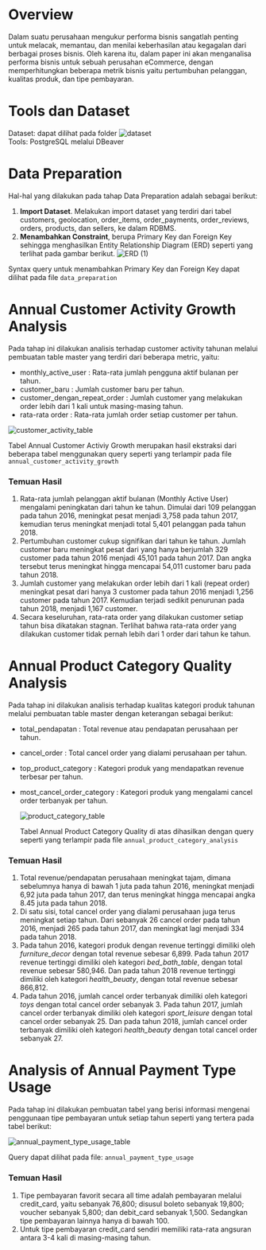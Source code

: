 # Overview
Dalam suatu perusahaan mengukur performa bisnis sangatlah penting untuk melacak, memantau, dan menilai keberhasilan atau kegagalan dari berbagai proses bisnis. Oleh karena itu, dalam paper ini akan menganalisa performa bisnis untuk sebuah perusahan eCommerce,  dengan memperhitungkan beberapa metrik bisnis yaitu pertumbuhan pelanggan, kualitas produk, dan tipe pembayaran.

# Tools dan Dataset
Dataset: dapat dilihat pada folder ![dataset](https://github.com/ramlanapriyansyah/Analyzing_ecommerce_business_performance_with_SQL/tree/main/dataset) </br>
Tools: PostgreSQL melalui DBeaver

# Data Preparation
Hal-hal yang dilakukan pada tahap Data Preparation adalah sebagai berikut:
1. **Import Dataset**. Melakukan import dataset yang terdiri dari tabel customers, geolocation, order_items, order_payments, order_reviews, orders, products, dan sellers, ke dalam RDBMS.
2. **Menambahkan Constraint**, berupa Primary Key dan Foreign Key sehingga menghasilkan Entity Relationship Diagram (ERD) seperti yang terlihat pada gambar berikut.
![ERD (1)](https://github.com/ramlanapriyansyah/Analyzing_ecommerce_business_performance_with_SQL/assets/135192484/1c7c2192-e884-4634-92d8-749b31e442ef)

Syntax query untuk menambahkan Primary Key dan Foreign Key dapat dilihat pada file `data_preparation`

# Annual Customer Activity Growth Analysis
Pada tahap ini dilakukan analisis terhadap customer activity tahunan melalui pembuatan table master yang terdiri dari beberapa metric, yaitu:
- monthly_active_user : Rata-rata jumlah pengguna aktif bulanan per tahun.
- customer_baru : Jumlah customer baru per tahun.
- customer_dengan_repeat_order : Jumlah customer yang melakukan order lebih dari 1 kali untuk masing-masing tahun.
- rata-rata order : Rata-rata jumlah order setiap customer per tahun.
  
![customer_activity_table](https://github.com/ramlanapriyansyah/Analyzing_ecommerce_business_performance_with_SQL/assets/135192484/a6ca84da-30a0-491e-a1b9-371595ad049e)

Tabel Annual Customer Activiy Growth merupakan hasil ekstraksi dari beberapa tabel menggunakan query seperti yang terlampir pada file `annual_customer_activity_growth`
### Temuan Hasil
1. Rata-rata jumlah pelanggan aktif bulanan (Monthly Active User) mengalami peningkatan dari tahun ke tahun. Dimulai dari 109 pelanggan pada tahun 2016, meningkat pesat menjadi 3,758 pada tahun 2017, kemudian terus meningkat menjadi total 5,401 pelanggan pada tahun 2018.
2. Pertumbuhan customer cukup signifikan dari tahun ke tahun. Jumlah customer baru meningkat pesat dari yang hanya berjumlah 329 customer pada tahun 2016 menjadi 45,101 pada tahun 2017. Dan angka tersebut terus meningkat hingga mencapai 54,011 customer baru pada tahun 2018.
3. Jumlah customer yang melakukan order lebih dari 1 kali (repeat order) meningkat pesat dari hanya 3 customer pada tahun 2016 menjadi 1,256 customer pada tahun 2017. Kemudian terjadi sedikit penurunan pada tahun 2018, menjadi 1,167 customer.
4. Secara keseluruhan, rata-rata order yang dilakukan customer setiap tahun bisa dikatakan stagnan. Terlihat bahwa rata-rata order yang dilakukan customer tidak pernah lebih dari 1 order dari tahun ke tahun.

# Annual Product Category Quality Analysis
Pada tahap ini dilakukan analisis terhadap kualitas kategori produk tahunan melalui pembuatan table master dengan keterangan sebagai berikut:
- total_pendapatan : Total revenue atau pendapatan perusahaan per tahun.
- cancel_order : Total cancel order yang dialami perusahaan per tahun.
- top_product_category : Kategori produk yang mendapatkan revenue terbesar per tahun.
- most_cancel_order_category : Kategori produk yang mengalami cancel order terbanyak per tahun.

  ![product_category_table](https://github.com/ramlanapriyansyah/Analyzing_ecommerce_business_performance_with_SQL/assets/135192484/a52726a2-0ade-4c22-b12e-6d75970e5a5e)

  Tabel Annual Product Category Quality di atas dihasilkan dengan query seperti yang terlampir pada file `annual_product_category_analysis`
### Temuan Hasil
1. Total revenue/pendapatan perusahaan meningkat tajam, dimana sebelumnya hanya di bawah 1 juta pada tahun 2016, meningkat menjadi 6,92 juta pada tahun 2017, dan terus meningkat hingga mencapai angka 8.45 juta pada tahun 2018.
2. Di satu sisi, total cancel order yang dialami perusahaan juga terus meningkat setiap tahun. Dari sebanyak 26 cancel order pada tahun 2016, menjadi 265 pada tahun 2017, dan meningkat lagi menjadi 334 pada tahun 2018.
3. Pada tahun 2016, kategori produk dengan revenue tertinggi dimiliki oleh *furniture_decor* dengan total revenue sebesar 6,899. Pada tahun 2017 revenue tertinggi dimiliki oleh kategori *bed_bath_table*, dengan total revenue sebesar 580,946. Dan pada tahun 2018 revenue tertinggi dimiliki oleh kategori *health_beuaty*, dengan total revenue sebesar 866,812.
4. Pada tahun 2016, jumlah cancel order terbanyak dimiliki oleh kategori *toys* dengan total cancel order sebanyak 3. Pada tahun 2017, jumlah cancel order terbanyak dimiliki oleh kategori *sport_leisure* dengan total cancel order sebanyak 25. Dan pada tahun 2018, jumlah cancel order terbanyak dimiliki oleh kategori *health_beauty* dengan total cancel order sebanyak 27.

# Analysis of Annual Payment Type Usage
Pada tahap ini dilakukan pembuatan tabel yang berisi informasi mengenai penggunaan tipe pembayaran untuk setiap tahun seperti yang tertera pada tabel berikut:

![annual_payment_type_usage_table](https://github.com/ramlanapriyansyah/Analyzing_ecommerce_business_performance_with_SQL/assets/135192484/edd6d16c-8cf5-4925-902b-1c6409e92240)


Query dapat dilihat pada file: `annual_payment_type_usage`

### Temuan Hasil
1. Tipe pembayaran favorit secara all time adalah pembayaran melalui credit_card, yaitu sebanyak 76,800; disusul boleto sebanyak 19,800; voucher sebanyak 5,800; dan debit_card sebanyak 1,500. Sedangkan tipe pembayaran lainnya hanya di bawah 100.
2. Untuk tipe pembayaran credit_card sendiri memiliki rata-rata angsuran antara 3-4 kali di masing-masing tahun.






